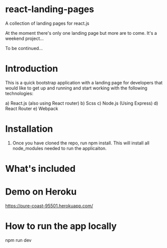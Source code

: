 # react-landing-pages
A collection of landing pages for react.js

At the moment there's only one landing page but more are to come. It's a weekend project...

To be continued...

# Introduction
This is a quick bootstrap application with a landing page for developers that would like to get up and running and start working with the following technologies:

  a) React.js (also using React router)
  b) Scss
  c) Node.js (Using Express)
  d) React Router
  e) Webpack

# Installation
1. Once you have cloned the repo, run npm install. This will install all node_modules needed to run the applicaiton.


# What's included

# Demo on Heroku
https://pure-coast-95501.herokuapp.com/

# How to run the app locally
npm run dev
